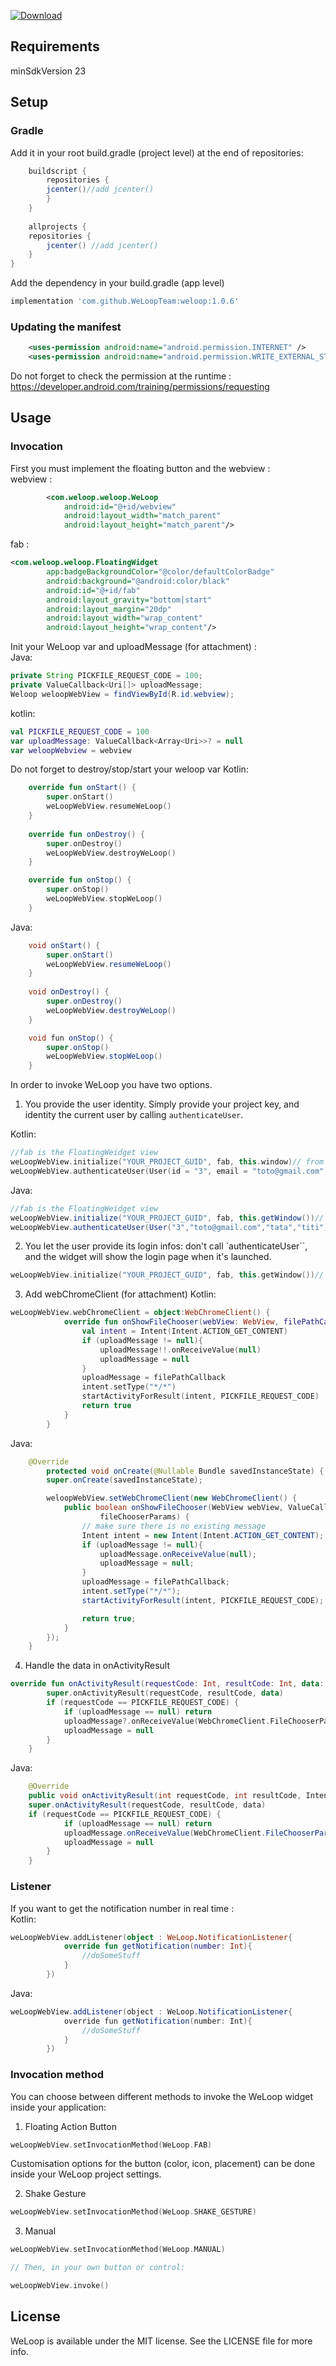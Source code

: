 [ ![Download](https://api.bintray.com/packages/paseuht/WeLoop/WeLoop/images/download.svg?version=1.0.6) ](https://bintray.com/paseuht/WeLoop/WeLoop/1.0.6/link)

## Requirements

minSdkVersion 23

## Setup

### Gradle
Add it in your root build.gradle (project level) at the end of repositories:
```gradle
    buildscript {
    	repositories {
        jcenter()//add jcenter()
    	}
    }
    
    allprojects {
    repositories {
        jcenter() //add jcenter()
    }
}
```

Add the dependency in your build.gradle (app level)
```gradle
implementation 'com.github.WeLoopTeam:weloop:1.0.6'
```

### Updating the manifest

```xml
    <uses-permission android:name="android.permission.INTERNET" />
    <uses-permission android:name="android.permission.WRITE_EXTERNAL_STORAGE"/>
```
Do not forget to check the permission at the runtime : https://developer.android.com/training/permissions/requesting

## Usage

### Invocation

First you must implement the floating button and the webview :  
webview :
```xml
        <com.weloop.weloop.WeLoop
            android:id="@+id/webview"
            android:layout_width="match_parent"
            android:layout_height="match_parent"/>
```
fab :
```xml
<com.weloop.weloop.FloatingWidget
        app:badgeBackgroundColor="@color/defaultColorBadge"
        android:background="@android:color/black"
        android:id="@+id/fab"
        android:layout_gravity="bottom|start"
        android:layout_margin="20dp"
        android:layout_width="wrap_content"
        android:layout_height="wrap_content"/>
```
Init your WeLoop var and uploadMessage (for attachment) :  
Java:
```java
private String PICKFILE_REQUEST_CODE = 100;
private ValueCallback<Uri[]> uploadMessage;
Weloop weloopWebView = findViewById(R.id.webview);
```
kotlin:
```kotlin
val PICKFILE_REQUEST_CODE = 100
var uploadMessage: ValueCallback<Array<Uri>>? = null
var weloopWebview = webview
```
Do not forget to destroy/stop/start your weloop var
Kotlin:
```kotlin
    override fun onStart() {
        super.onStart()
        weLoopWebView.resumeWeLoop()
    }
    
    override fun onDestroy() {
        super.onDestroy()
        weLoopWebView.destroyWeLoop()
    }

    override fun onStop() {
        super.onStop()
        weLoopWebView.stopWeLoop()
    }
```
Java:
```java
    void onStart() {
        super.onStart()
        weLoopWebView.resumeWeLoop()
    }
    
    void onDestroy() {
        super.onDestroy()
        weLoopWebView.destroyWeLoop()
    }

    void fun onStop() {
        super.onStop()
        weLoopWebView.stopWeLoop()
    }
```
In order to invoke WeLoop you have two options. 

1. You provide the user identity. Simply provide your project key, and identity the current user by calling `authenticateUser`.

Kotlin:
```kotlin
//fab is the FloatingWeidget view
weLoopWebView.initialize("YOUR_PROJECT_GUID", fab, this.window)// from a fragment : activity.window
weLoopWebView.authenticateUser(User(id = "3", email = "toto@gmail.com", firstName = "tata", lastName = "titi"))
```
Java:
```java
//fab is the FloatingWeidget view
weLoopWebView.initialize("YOUR_PROJECT_GUID", fab, this.getWindow())// from a fragment : activity.getWindow()
weLoopWebView.authenticateUser(User("3","toto@gmail.com","tata","titi"))
```

2. You let the user provide its login infos: don't call `authenticateUser``, and the widget will show the login page when it's launched.

```kotlin
weLoopWebView.initialize("YOUR_PROJECT_GUID", fab, this.getWindow())// from a fragment : activity.getWindow()
```
3. Add webChromeClient (for attachment)
Kotlin:
```kotlin
weLoopWebView.webChromeClient = object:WebChromeClient() {
            override fun onShowFileChooser(webView: WebView, filePathCallback:ValueCallback<Array<Uri>>, fileChooserParams:FileChooserParams):Boolean {
                val intent = Intent(Intent.ACTION_GET_CONTENT)
                if (uploadMessage != null){
                    uploadMessage!!.onReceiveValue(null)
                    uploadMessage = null
                }
                uploadMessage = filePathCallback
                intent.setType("*/*")
                startActivityForResult(intent, PICKFILE_REQUEST_CODE)
                return true
            }
        }
```

Java:
```Java
	@Override
    	protected void onCreate(@Nullable Bundle savedInstanceState) {
        super.onCreate(savedInstanceState);

        weloopWebView.setWebChromeClient(new WebChromeClient() {
            public boolean onShowFileChooser(WebView webView, ValueCallback<Uri[]> filePathCallback, WebChromeClient.FileChooserParams
                    fileChooserParams) {
                // make sure there is no existing message
                Intent intent = new Intent(Intent.ACTION_GET_CONTENT);
                if (uploadMessage != null){
                    uploadMessage.onReceiveValue(null);
                    uploadMessage = null;
                }
                uploadMessage = filePathCallback;
                intent.setType("*/*");
                startActivityForResult(intent, PICKFILE_REQUEST_CODE);

                return true;
            }
        });
    }
```

4. Handle the data in onActivityResult
```kotlin
override fun onActivityResult(requestCode: Int, resultCode: Int, data: Intent?) {
        super.onActivityResult(requestCode, resultCode, data)
        if (requestCode == PICKFILE_REQUEST_CODE) {
            if (uploadMessage == null) return
            uploadMessage?.onReceiveValue(WebChromeClient.FileChooserParams.parseResult(resultCode, data));
            uploadMessage = null
        }
    }
```

Java:
```Java
	@Override
	public void onActivityResult(int requestCode, int resultCode, Intent data){
	super.onActivityResult(requestCode, resultCode, data)
	if (requestCode == PICKFILE_REQUEST_CODE) {
            if (uploadMessage == null) return
            uploadMessage.onReceiveValue(WebChromeClient.FileChooserParams.parseResult(resultCode, data));
            uploadMessage = null
        }
    }
```

### Listener
If you want to get the notification number in real time :  
Kotlin:
```kotlin
weLoopWebView.addListener(object : WeLoop.NotificationListener{
            override fun getNotification(number: Int){
                //doSomeStuff
            }
        })
```
Java:
```java
weLoopWebView.addListener(object : WeLoop.NotificationListener{
            override fun getNotification(number: Int){
                //doSomeStuff
            }
        })
```

### Invocation method

You can choose between different methods to invoke the WeLoop widget inside your application:

1. Floating Action Button

```kotlin
weLoopWebView.setInvocationMethod(WeLoop.FAB)
```

Customisation options for the button (color, icon, placement) can be done inside your WeLoop project settings.

2. Shake Gesture

```kotlin
weLoopWebView.setInvocationMethod(WeLoop.SHAKE_GESTURE)
```

3. Manual

```kotlin 
weLoopWebView.setInvocationMethod(WeLoop.MANUAL)

// Then, in your own button or control:

weLoopWebView.invoke()

```

## License

WeLoop is available under the MIT license. See the LICENSE file for more info.
